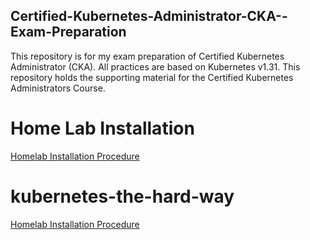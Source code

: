 ## Certified-Kubernetes-Administrator-CKA--Exam-Preparation
This repository is for my exam preparation of Certified Kubernetes Administrator (CKA). All practices are based on Kubernetes v1.31.
This repository holds the supporting material for the Certified Kubernetes Administrators Course.

# Home Lab Installation 
[Homelab Installation Procedure](./install/lab-setup/READEME.md)

# kubernetes-the-hard-way
[Homelab Installation Procedure](https://github.com/kaium21/kubernetes-the-hard-way-paractics/blob/main/README.md)
